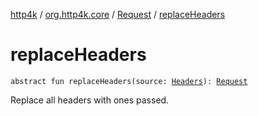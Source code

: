 [http4k](../../index.md) / [org.http4k.core](../index.md) / [Request](index.md) / [replaceHeaders](./replace-headers.md)

# replaceHeaders

`abstract fun replaceHeaders(source: `[`Headers`](../-headers.md)`): `[`Request`](index.md)

Replace all headers with ones passed.


